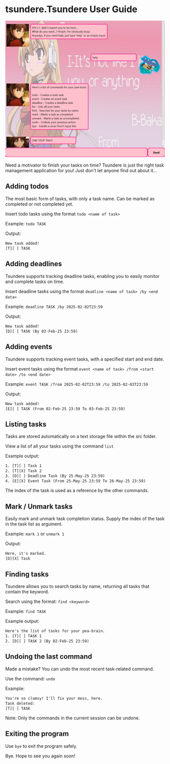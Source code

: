 # tsundere.Tsundere User Guide



![img.png](Ui.png)

Need a motivator to finish your tasks on time? 
Tsundere is just the right task management application for you!
Just don't let anyone find out about it...

## Adding todos
The most basic form of tasks, with only a task name.
Can be marked as completed or not completed yet.

Insert todo tasks using the format `todo <name of task>`

Example: `todo TASK`

Output: 
```
New task added!
[T][ ] TASK
```

## Adding deadlines
Tsundere supports tracking deadline tasks, enabling you to easily monitor and complete
tasks on time.

Insert deadline tasks using the format `deadline <name of task> /by <end data>`

Example: `deadline TASK /by 2025-02-02T23:59`

Output:
```
New task added!
[D][ ] TASK (By 02-Feb-25 23:59)
```

## Adding events
Tsundere supports tracking event tasks, with a specified start and end date.

Insert event tasks using the format `event <name of task> /from <start date> /to <end date>`

Example: `event TASK /from 2025-02-02T23:59 /to 2025-02-03T23:59`

Output:
```
New task added!
[E][ ] TASK (From 02-Feb-25 23:59 To 03-Feb-25 23:59)
```

## Listing tasks
Tasks are stored automatically on a text storage file within the src folder.

View a list of all your tasks using the command `list`

Example output:
```
1. [T][ ] Task 1
2. [T][X] Task 2
3. [D][ ] Deadline Task (By 25-May-25 23:59)
4. [E][X] Event Task (From 25-May-25 23:59 To 26-May-25 23:59)
```
The index of the task is used as a reference by the other commands.

## Mark / Unmark tasks
Easily mark and unmark task completion status.
Supply the index of the task in the task list as argument.

Example: `mark 1` or `unmark 1`

Output:
```
Here, it's marked.
[D][X] Task
```

## Finding tasks
Tsundere allows you to search tasks by name, returning all tasks that contain the keyword.

Search using the format: `find <keyword>`

Example: `find TASK`

Example output:
```
Here's the list of tasks for your pea-brain.
1. [T][ ] TASK 1
2. [D][ ] TASK 2 (By 02-Feb-25 23:59)
```

## Undoing the last command

Made a mistake? You can undo the most recent task-related command.

Use the command: `undo`

Example:

```
You're so clumsy! I'll fix your mess, here.
Task deleted:
[T][ ] TASK
```

Note: Only the commands in the current session can be undone.

## Exiting the program

Use `bye` to exit the program safely.


Bye. Hope to see you again soon!